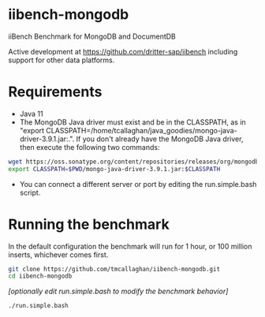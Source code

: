 iibench-mongodb
===============

iiBench Benchmark for MongoDB and DocumentDB

Active development at https://github.com/dritter-sap/iibench including support for other data platforms.


Requirements
=====================

* Java 11
* The MongoDB Java driver must exist and be in the CLASSPATH, as in "export CLASSPATH=/home/tcallaghan/java_goodies/mongo-java-driver-3.9.1.jar:.". If you don't already have the MongoDB Java driver, then execute the following two commands:

```bash
wget https://oss.sonatype.org/content/repositories/releases/org/mongodb/mongo-java-driver/3.9.1/mongo-java-driver-3.9.1.jar
export CLASSPATH=$PWD/mongo-java-driver-3.9.1.jar:$CLASSPATH

```

* You can connect a different server or port by editing the run.simple.bash script. 


Running the benchmark
=====================

In the default configuration the benchmark will run for 1 hour, or 100 million inserts, whichever comes first.

```bash
git clone https://github.com/tmcallaghan/iibench-mongodb.git
cd iibench-mongodb

```

*[optionally edit run.simple.bash to modify the benchmark behavior]*

```bash
./run.simple.bash

```
